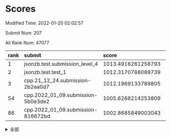 # Scores

Modified Time: 2022-01-20 02:02:57

Submit Num: 207

All Rank Num: 47077

| rank |               submit               |       score        |       sigma        | pk_num |
| :--- | :--------------------------------- | :----------------- | :----------------- | :----- |
| 1    | jsonzb.test.submission_level_4     | 1013.4916261258793 | 0.8142293573043912 | 911    |
| 2    | jsonzb.test.test_1                 | 1012.3170788089739 | 0.7656447621866094 | 859    |
| 3    | cpp.21_12_24.submission-2b2ea0d7   | 1012.1969133789805 | 0.7736583797974423 | 913    |
| 54   | cpp.2022_01_09.submission-5b0e3de2 | 1005.6268214253809 | 0.7225261889813301 | 910    |
| 86   | cpp.2022_01_09.submission-816672bd | 1002.8685849003043 | 0.7032048342172397 | 907    |


<details>
<summary>全部</summary>

| rank |                 submit                 |       score        |       sigma        | pk_num |
| :--- | :------------------------------------- | :----------------- | :----------------- | :----- |
| 1    | jsonzb.test.submission_level_4         | 1013.4916261258793 | 0.8142293573043912 | 911    |
| 2    | jsonzb.test.test_1                     | 1012.3170788089739 | 0.7656447621866094 | 859    |
| 3    | cpp.21_12_24.submission-2b2ea0d7       | 1012.1969133789805 | 0.7736583797974423 | 913    |
| 4    | gobigger.level_3.submission_level_3_33 | 1012.0804817724586 | 0.765860446608763  | 915    |
| 5    | gobigger.level_3.submission_level_3_37 | 1011.5295243822382 | 0.7613099995093816 | 909    |
| 6    | gobigger.level_3.submission_level_3_42 | 1010.9996498909519 | 0.7580326774957072 | 913    |
| 7    | gobigger.level_3.submission_level_3_36 | 1010.9836346201621 | 0.7749299156939264 | 906    |
| 8    | gobigger.level_3.submission_level_3_47 | 1010.9246299611167 | 0.7613501746771841 | 911    |
| 9    | gobigger.level_3.submission_level_3_24 | 1010.8451839742911 | 0.7558217441015729 | 909    |
| 10   | gobigger.level_3.submission_level_3_4  | 1010.8242689589896 | 0.7617989990849586 | 905    |
| 11   | gobigger.level_3.submission_level_3_41 | 1010.7388049215278 | 0.7377397530303375 | 914    |
| 12   | gobigger.level_3.submission_level_3_8  | 1010.6542591813844 | 0.7675082267774505 | 915    |
| 13   | gobigger.level_3.submission_level_3_29 | 1010.50780605559   | 0.7325716271795774 | 910    |
| 14   | gobigger.level_3.submission_level_3_0  | 1010.3067214792808 | 0.7489781469266332 | 913    |
| 15   | gobigger.level_3.submission_level_3_32 | 1010.2467402943704 | 0.7486499872354785 | 911    |
| 16   | gobigger.level_3.submission_level_3_16 | 1010.2145609697442 | 0.7643772367370255 | 909    |
| 17   | gobigger.level_3.submission_level_3_10 | 1010.1638913030436 | 0.7550984069575275 | 916    |
| 18   | gobigger.level_3.submission_level_3_21 | 1010.1630446852326 | 0.7469915037064834 | 908    |
| 19   | gobigger.level_3.submission_level_3_35 | 1010.1365710318588 | 0.724150529685004  | 906    |
| 20   | gobigger.level_3.submission_level_3_45 | 1010.1319513907878 | 0.7554786356372188 | 907    |
| 21   | gobigger.level_3.submission_level_3_1  | 1010.0053462827916 | 0.7487562041610157 | 914    |
| 22   | gobigger.level_3.submission_level_3_2  | 1009.9968055507507 | 0.7620480569649685 | 911    |
| 23   | gobigger.level_3.submission_level_3_34 | 1009.9609604116047 | 0.748938361173143  | 910    |
| 24   | gobigger.level_3.submission_level_3_38 | 1009.9373237007668 | 0.7455199009006784 | 913    |
| 25   | gobigger.level_3.submission_level_3_20 | 1009.936768622799  | 0.7403774702265431 | 912    |
| 26   | gobigger.level_3.submission_level_3_31 | 1009.9203962966405 | 0.7421998440050126 | 913    |
| 27   | gobigger.level_3.submission_level_3_46 | 1009.7857437467726 | 0.739826140098561  | 910    |
| 28   | gobigger.level_3.submission_level_3_19 | 1009.7296378693263 | 0.7369491035046405 | 907    |
| 29   | gobigger.level_3.submission_level_3_11 | 1009.7081285300717 | 0.7448542753786948 | 911    |
| 30   | gobigger.level_3.submission_level_3_49 | 1009.7023642688664 | 0.7599489059325492 | 911    |
| 31   | gobigger.level_3.submission_level_3_28 | 1009.6911950425151 | 0.7592561714307348 | 914    |
| 32   | gobigger.level_3.submission_level_3_40 | 1009.6616948385981 | 0.7416968881315238 | 908    |
| 33   | gobigger.level_3.submission_level_3_44 | 1009.5486582698663 | 0.750729054056726  | 911    |
| 34   | gobigger.level_3.submission_level_3_23 | 1009.4506786237049 | 0.7355678047925797 | 909    |
| 35   | gobigger.level_3.submission_level_3_26 | 1009.4271300048123 | 0.7358851895944101 | 909    |
| 36   | gobigger.level_3.submission_level_3_18 | 1009.4134167344988 | 0.7333579854480489 | 908    |
| 37   | gobigger.level_3.submission_level_3_12 | 1009.3226840910654 | 0.7577744143714792 | 913    |
| 38   | gobigger.level_3.submission_level_3_6  | 1009.3192792190194 | 0.7660705821626063 | 909    |
| 39   | gobigger.level_3.submission_level_3_25 | 1009.3075148005956 | 0.7432718643382086 | 911    |
| 40   | gobigger.level_3.submission_level_3_3  | 1009.1935392199126 | 0.7343427488550806 | 911    |
| 41   | gobigger.level_3.submission_level_3_48 | 1009.1849166133825 | 0.7568231989217664 | 907    |
| 42   | gobigger.level_3.submission_level_3_15 | 1009.1806439349614 | 0.7301805122109889 | 910    |
| 43   | gobigger.level_3.submission_level_3_39 | 1009.1650715762933 | 0.750921899462479  | 915    |
| 44   | gobigger.level_3.submission_level_3_30 | 1009.0936236713862 | 0.7298458323092986 | 906    |
| 45   | gobigger.level_3.submission_level_3_17 | 1008.9348481313879 | 0.7274084568799082 | 914    |
| 46   | gobigger.level_3.submission_level_3_43 | 1008.7396284609555 | 0.7324168573597087 | 916    |
| 47   | gobigger.level_3.submission_level_3_5  | 1008.581670778146  | 0.7326625655309452 | 914    |
| 48   | gobigger.level_3.submission_level_3_14 | 1008.5113768938824 | 0.7458973388484145 | 913    |
| 49   | gobigger.level_3.submission_level_3_13 | 1008.4782417435806 | 0.7416271234672308 | 908    |
| 50   | gobigger.level_3.submission_level_3_7  | 1008.4616268325497 | 0.7492567800457614 | 908    |
| 51   | gobigger.level_3.submission_level_3_27 | 1008.3477088516299 | 0.7393006579034582 | 908    |
| 52   | gobigger.level_3.submission_level_3_22 | 1008.3374783152924 | 0.7291806003171795 | 913    |
| 53   | gobigger.level_3.submission_level_3_9  | 1007.9887837314241 | 0.7279488731480677 | 910    |
| 54   | cpp.2022_01_09.submission-5b0e3de2     | 1005.6268214253809 | 0.7225261889813301 | 910    |
| 55   | gobigger.level_1.submission_level_1_18 | 1004.8807192970528 | 0.7334276824340604 | 910    |
| 56   | gobigger.level_1.submission_level_1_33 | 1004.6745062256314 | 0.729746332463002  | 909    |
| 57   | gobigger.level_1.submission_level_1_32 | 1004.5953692423418 | 0.7096881587610822 | 910    |
| 58   | gobigger.level_1.submission_level_1_28 | 1004.3042093128627 | 0.7158080982495338 | 911    |
| 59   | gobigger.level_1.submission_level_1_0  | 1004.2328394959432 | 0.7274171976818623 | 910    |
| 60   | gobigger.level_1.submission_level_1_42 | 1004.112871793594  | 0.7260196936152231 | 912    |
| 61   | gobigger.level_1.submission_level_1_23 | 1003.9490200971595 | 0.7153775475498557 | 910    |
| 62   | gobigger.level_1.submission_level_1_19 | 1003.8817052513392 | 0.7181544470492144 | 908    |
| 63   | gobigger.level_1.submission_level_1_2  | 1003.6419996164899 | 0.7041753611158115 | 914    |
| 64   | gobigger.level_1.submission_level_1_45 | 1003.6328549620478 | 0.7197048354203656 | 903    |
| 65   | gobigger.level_1.submission_level_1_13 | 1003.613730813626  | 0.7101591681082641 | 911    |
| 66   | gobigger.level_1.submission_level_1_6  | 1003.587115266204  | 0.7167994887930759 | 911    |
| 67   | gobigger.level_1.submission_level_1_39 | 1003.577392860473  | 0.7077749783604689 | 909    |
| 68   | gobigger.level_1.submission_level_1_16 | 1003.5152221973117 | 0.7284419806679076 | 910    |
| 69   | gobigger.level_1.submission_level_1_10 | 1003.492831891257  | 0.7184467805756051 | 910    |
| 70   | gobigger.level_1.submission_level_1_4  | 1003.4759851911548 | 0.7068918995623379 | 913    |
| 71   | gobigger.level_1.submission_level_1_36 | 1003.4579665330951 | 0.7145597753333844 | 905    |
| 72   | gobigger.level_1.submission_level_1_29 | 1003.4259637765779 | 0.7130690294003987 | 911    |
| 73   | gobigger.level_1.submission_level_1_17 | 1003.3827414119002 | 0.7197766935598985 | 914    |
| 74   | gobigger.level_1.submission_level_1_14 | 1003.2308166065275 | 0.71056945166197   | 908    |
| 75   | gobigger.level_1.submission_level_1_24 | 1003.1794041688607 | 0.7113546089630719 | 910    |
| 76   | gobigger.level_1.submission_level_1_12 | 1003.1762721186818 | 0.7158118203479042 | 915    |
| 77   | gobigger.level_1.submission_level_1_38 | 1003.1644848353159 | 0.7154254562154039 | 909    |
| 78   | gobigger.level_1.submission_level_1_40 | 1003.1519516386708 | 0.7167864702960821 | 909    |
| 79   | gobigger.level_1.submission_level_1_27 | 1003.1086811655244 | 0.7178181065365802 | 915    |
| 80   | gobigger.level_1.submission_level_1_3  | 1003.0332582543984 | 0.7117778125127465 | 913    |
| 81   | gobigger.level_1.submission_level_1_49 | 1002.972604930287  | 0.7163485662038531 | 917    |
| 82   | gobigger.level_1.submission_level_1_47 | 1002.970912133072  | 0.708999674680335  | 913    |
| 83   | gobigger.level_1.submission_level_1_5  | 1002.966517383936  | 0.7077483788699289 | 912    |
| 84   | gobigger.level_1.submission_level_1_20 | 1002.9551550845086 | 0.7169463414647103 | 914    |
| 85   | gobigger.level_1.submission_level_1_30 | 1002.8869569466134 | 0.7094452800276048 | 911    |
| 86   | cpp.2022_01_09.submission-816672bd     | 1002.8685849003043 | 0.7032048342172397 | 907    |
| 87   | gobigger.level_1.submission_level_1_8  | 1002.8453288416393 | 0.7217610969759728 | 912    |
| 88   | gobigger.level_1.submission_level_1_44 | 1002.8159131942859 | 0.7242614819625307 | 910    |
| 89   | gobigger.level_1.submission_level_1_22 | 1002.7567891721567 | 0.7233940678633932 | 914    |
| 90   | gobigger.level_1.submission_level_1_11 | 1002.7562666590984 | 0.709326433474025  | 914    |
| 91   | gobigger.level_1.submission_level_1_37 | 1002.7245306164128 | 0.7137999043333839 | 913    |
| 92   | gobigger.level_1.submission_level_1_41 | 1002.6822918002049 | 0.7159111964150315 | 916    |
| 93   | gobigger.level_1.submission_level_1_25 | 1002.6178704250237 | 0.7093223791962888 | 916    |
| 94   | gobigger.level_1.submission_level_1_34 | 1002.5623369988109 | 0.7184050272652954 | 911    |
| 95   | gobigger.level_1.submission_level_1_15 | 1002.5467044855197 | 0.7155181438073527 | 913    |
| 96   | gobigger.level_1.submission_level_1_9  | 1002.3565261252079 | 0.7182185050094034 | 915    |
| 97   | gobigger.level_1.submission_level_1_46 | 1002.333780473763  | 0.7151905810050831 | 908    |
| 98   | gobigger.level_1.submission_level_1_31 | 1002.2917005458266 | 0.7142631425254282 | 907    |
| 99   | gobigger.level_1.submission_level_1_48 | 1002.2862218169553 | 0.7015997212670488 | 912    |
| 100  | gobigger.level_1.submission_level_1_43 | 1002.1321967823461 | 0.7143052030555394 | 906    |
| 101  | gobigger.level_1.submission_level_1_7  | 1002.1203586665804 | 0.7157967946520678 | 913    |
| 102  | gobigger.level_1.submission_level_1_26 | 1002.0476452873485 | 0.7118135361797729 | 908    |
| 103  | gobigger.level_1.submission_level_1_35 | 1002.0195450403854 | 0.7226713942325637 | 904    |
| 104  | gobigger.level_1.submission_level_1_21 | 1001.7899253698971 | 0.7115040264712305 | 906    |
| 105  | gobigger.level_1.submission_level_1_1  | 1001.7236917345639 | 0.7066130291198386 | 912    |
| 106  | gobigger.random.submission_random_28   | 997.4934442087019  | 0.6985706276938874 | 904    |
| 107  | gobigger.random.submission_random_20   | 997.3464529705359  | 0.7190357797425316 | 910    |
| 108  | gobigger.random.submission_random_6    | 997.1865512964533  | 0.7073779642374883 | 912    |
| 109  | gobigger.random.submission_random_34   | 997.1679449329532  | 0.7037329150160053 | 909    |
| 110  | gobigger.random.submission_random_9    | 997.0786229240915  | 0.7044705744191767 | 907    |
| 111  | gobigger.random.submission_random_3    | 997.0655633653188  | 0.7167281968377268 | 904    |
| 112  | gobigger.random.submission_random_46   | 996.8154910599479  | 0.7119523031150796 | 907    |
| 113  | gobigger.random.submission_random_18   | 996.7535942222639  | 0.7221485008936223 | 904    |
| 114  | gobigger.random.submission_random_39   | 996.7478264948265  | 0.7122097000021915 | 908    |
| 115  | gobigger.random.submission_random_13   | 996.4968618939729  | 0.710758611178996  | 914    |
| 116  | gobigger.random.submission_random_14   | 996.4503553494088  | 0.7076451732125373 | 911    |
| 117  | gobigger.random.submission_random_35   | 996.4496361939428  | 0.7103278018495601 | 908    |
| 118  | gobigger.random.submission_random_25   | 996.4332272475914  | 0.7156281367848315 | 914    |
| 119  | gobigger.random.submission_random_45   | 996.3922716440965  | 0.7008054009063225 | 911    |
| 120  | gobigger.random.submission_random_47   | 996.389871062146   | 0.7083433697583981 | 916    |
| 121  | gobigger.random.submission_random_40   | 996.3490591216696  | 0.7190363539105137 | 908    |
| 122  | gobigger.random.submission_random_16   | 996.2659567006749  | 0.713973648077667  | 908    |
| 123  | gobigger.random.submission_random_37   | 996.2392697398523  | 0.7053721016962775 | 907    |
| 124  | gobigger.random.submission_random_24   | 996.2127909804718  | 0.7097520384620887 | 902    |
| 125  | gobigger.random.submission_random_4    | 996.1155949004665  | 0.7159375331450066 | 910    |
| 126  | gobigger.random.submission_random_36   | 996.0852172450044  | 0.7338924456576064 | 907    |
| 127  | gobigger.random.submission_random_38   | 996.0484423214017  | 0.7108258897222534 | 911    |
| 128  | gobigger.random.submission_random_10   | 996.0266786068992  | 0.7237386747556823 | 910    |
| 129  | gobigger.random.submission_random_49   | 995.9230860185563  | 0.712449359384624  | 905    |
| 130  | gobigger.random.submission_random_11   | 995.9148125783743  | 0.741902442267321  | 909    |
| 131  | gobigger.random.submission_random_1    | 995.8312362896248  | 0.7098130207496142 | 911    |
| 132  | gobigger.random.submission_random_23   | 995.8287927563322  | 0.7025283012889276 | 909    |
| 133  | gobigger.random.submission_random_5    | 995.7963161515294  | 0.7151755373877849 | 908    |
| 134  | gobigger.random.submission_random_48   | 995.7516031993183  | 0.7234181757214021 | 907    |
| 135  | gobigger.random.submission_random_21   | 995.7412465947541  | 0.7115019547248493 | 907    |
| 136  | gobigger.random.submission_random_29   | 995.7188042114121  | 0.7170086580167419 | 904    |
| 137  | gobigger.random.submission_random_19   | 995.6858592085038  | 0.7065940242623535 | 909    |
| 138  | gobigger.random.submission_random_44   | 995.6729115413614  | 0.7178226481008888 | 907    |
| 139  | gobigger.random.submission_random_15   | 995.6227453999771  | 0.7185027930687179 | 907    |
| 140  | gobigger.random.submission_random_7    | 995.5814743871978  | 0.7036944606382624 | 913    |
| 141  | gobigger.random.submission_random_12   | 995.5350154462964  | 0.7271425986081361 | 910    |
| 142  | gobigger.random.submission_random_30   | 995.4622303505846  | 0.7087542595411098 | 909    |
| 143  | gobigger.random.submission_random_26   | 995.4150981549036  | 0.722137471825651  | 905    |
| 144  | gobigger.random.submission_random_0    | 995.4040552596969  | 0.7320902859102478 | 909    |
| 145  | gobigger.random.submission_random_41   | 995.3694697654225  | 0.6996036869856775 | 907    |
| 146  | gobigger.random.submission_random_42   | 995.3368345692164  | 0.7239923092174048 | 907    |
| 147  | gobigger.random.submission_random_17   | 995.3330312397703  | 0.7158735237666969 | 909    |
| 148  | gobigger.random.submission_random_32   | 995.3298690296309  | 0.7098865681733202 | 904    |
| 149  | gobigger.random.submission_random_22   | 995.3040865781609  | 0.7290187368884273 | 905    |
| 150  | gobigger.random.submission_random_2    | 995.301222483061   | 0.7223436866397283 | 901    |
| 151  | gobigger.random.submission_random_31   | 995.1872029321911  | 0.7336142677177014 | 909    |
| 152  | gobigger.random.submission_random_43   | 995.1541867255007  | 0.7348116198688247 | 910    |
| 153  | gobigger.random.submission_random_33   | 994.7982234612703  | 0.7271865921522369 | 909    |
| 154  | gobigger.random.submission_random_27   | 994.5910723480484  | 0.7102122726594412 | 913    |
| 155  | gobigger.random.submission_random_8    | 994.5805003769173  | 0.718771244224209  | 910    |
| 156  | gobigger.level_2.submission_level_2_33 | 994.0396173142223  | 0.7269575065046473 | 910    |
| 157  | gobigger.level_2.submission_level_2_35 | 993.8544733191897  | 0.7438708932520047 | 914    |
| 158  | gobigger.level_2.submission_level_2_3  | 993.8529860696215  | 0.7264212826498334 | 906    |
| 159  | gobigger.level_2.submission_level_2_42 | 993.7833154224504  | 0.7412219020447441 | 909    |
| 160  | gobigger.level_2.submission_level_2_32 | 993.697461869111   | 0.7300917032570695 | 907    |
| 161  | gobigger.level_2.submission_level_2_4  | 993.6547699944368  | 0.7409144211324193 | 915    |
| 162  | gobigger.level_2.submission_level_2_20 | 993.6470772564937  | 0.740890469704413  | 912    |
| 163  | gobigger.level_2.submission_level_2_13 | 993.1799043204247  | 0.7378809953504392 | 912    |
| 164  | gobigger.level_2.submission_level_2_41 | 993.0745599117909  | 0.7453205652365639 | 913    |
| 165  | gobigger.level_2.submission_level_2_45 | 993.0590795649828  | 0.7371932264373924 | 907    |
| 166  | gobigger.level_2.submission_level_2_28 | 993.0306882928835  | 0.7423068882740698 | 903    |
| 167  | gobigger.level_2.submission_level_2_11 | 993.0035512149141  | 0.7610027488050473 | 907    |
| 168  | gobigger.level_2.submission_level_2_14 | 992.9595968302256  | 0.7500128546481882 | 910    |
| 169  | gobigger.level_2.submission_level_2_5  | 992.9425909193837  | 0.7407735733811154 | 913    |
| 170  | gobigger.level_2.submission_level_2_22 | 992.92802272952    | 0.7506897913403354 | 912    |
| 171  | gobigger.level_2.submission_level_2_26 | 992.925539944889   | 0.7586037031614504 | 911    |
| 172  | gobigger.level_2.submission_level_2_8  | 992.8215424033573  | 0.755880409031013  | 909    |
| 173  | gobigger.level_2.submission_level_2_1  | 992.8121123854135  | 0.7474243699053795 | 916    |
| 174  | gobigger.level_2.submission_level_2_40 | 992.7138952563193  | 0.7402545116734357 | 913    |
| 175  | gobigger.level_2.submission_level_2_30 | 992.598913336321   | 0.7319900050535899 | 911    |
| 176  | gobigger.level_2.submission_level_2_17 | 992.5721091741224  | 0.7456427344623527 | 912    |
| 177  | gobigger.level_2.submission_level_2_12 | 992.4085631649804  | 0.7511191155175964 | 909    |
| 178  | gobigger.level_2.submission_level_2_15 | 992.4008906052302  | 0.762007986829722  | 915    |
| 179  | gobigger.level_2.submission_level_2_25 | 992.2742946802961  | 0.7382301729439319 | 908    |
| 180  | gobigger.level_2.submission_level_2_43 | 992.2716695337486  | 0.7456277405594128 | 911    |
| 181  | gobigger.level_2.submission_level_2_46 | 992.2074509134211  | 0.7442588788024491 | 908    |
| 182  | gobigger.level_2.submission_level_2_2  | 992.1935033121702  | 0.7591921571574729 | 909    |
| 183  | gobigger.level_2.submission_level_2_23 | 992.0630890669768  | 0.7742151427294681 | 910    |
| 184  | gobigger.level_2.submission_level_2_0  | 991.9054340070277  | 0.7529235704300187 | 910    |
| 185  | gobigger.level_2.submission_level_2_47 | 991.8878952573262  | 0.7358417212945346 | 909    |
| 186  | gobigger.level_2.submission_level_2_44 | 991.8740840322048  | 0.7326600535003657 | 910    |
| 187  | gobigger.level_2.submission_level_2_18 | 991.7914000828426  | 0.7496740400287716 | 904    |
| 188  | gobigger.level_2.submission_level_2_10 | 991.7736438248734  | 0.7474050301583629 | 906    |
| 189  | gobigger.level_2.submission_level_2_27 | 991.771158347498   | 0.774424833563854  | 910    |
| 190  | gobigger.level_2.submission_level_2_48 | 991.7342718840089  | 0.7836951204778085 | 919    |
| 191  | gobigger.level_2.submission_level_2_29 | 991.7010728420983  | 0.7811799191283069 | 914    |
| 192  | gobigger.level_2.submission_level_2_24 | 991.6951525583534  | 0.7429768805357737 | 908    |
| 193  | gobigger.level_2.submission_level_2_36 | 991.5469007724005  | 0.7567755869497597 | 911    |
| 194  | gobigger.level_2.submission_level_2_31 | 991.4668150193792  | 0.7474585405688943 | 914    |
| 195  | gobigger.level_2.submission_level_2_34 | 991.4427175372007  | 0.7422724760112079 | 909    |
| 196  | gobigger.level_2.submission_level_2_21 | 991.323441257016   | 0.7422050474027692 | 911    |
| 197  | gobigger.level_2.submission_level_2_7  | 991.3137659808059  | 0.7595683147198085 | 907    |
| 198  | gobigger.level_2.submission_level_2_37 | 991.3004441427806  | 0.7479132952295244 | 907    |
| 199  | gobigger.level_2.submission_level_2_6  | 991.0506190906153  | 0.7699870862716064 | 910    |
| 200  | gobigger.level_2.submission_level_2_9  | 990.8140161744179  | 0.7594535221718803 | 906    |
| 201  | gobigger.level_2.submission_level_2_49 | 990.5466359516688  | 0.7640305662851374 | 907    |
| 202  | gobigger.level_2.submission_level_2_39 | 990.5346311152935  | 0.7613074503488859 | 906    |
| 203  | gobigger.level_2.submission_level_2_38 | 990.4338235447225  | 0.8003484757404277 | 905    |
| 204  | gobigger.level_2.submission_level_2_16 | 990.3212992541988  | 0.7612768595302336 | 909    |
| 205  | gobigger.level_2.submission_level_2_19 | 989.5594809800665  | 0.7930179467167046 | 912    |
| 206  | gobigger.none.submission_none_1        | 977.2135388351338  | 1.406253065650425  | 905    |
| 207  | gobigger.none.submission_none_0        | 975.7314424942136  | 1.5502974845427533 | 914    |

</details>